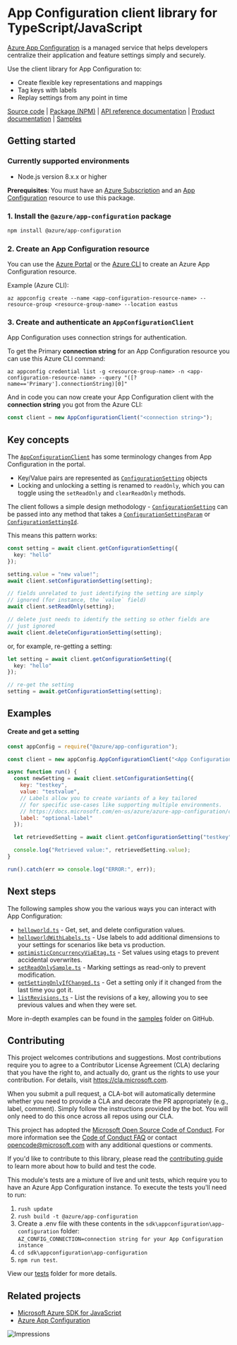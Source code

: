 # App Configuration client library for TypeScript/JavaScript

[Azure App Configuration](https://docs.microsoft.com/en-us/azure/azure-app-configuration/overview) is a managed service that helps developers centralize their application and feature settings simply and securely.

Use the client library for App Configuration to:

* Create flexible key representations and mappings
* Tag keys with labels
* Replay settings from any point in time

[Source code](https://github.com/Azure/azure-sdk-for-js/blob/master/sdk/appconfiguration/app-configuration/) |
[Package (NPM)](https://www.npmjs.com/package/@azure/app-configuration) |
[API reference documentation](https://azure.github.io/azure-sdk-for-js/appconfiguration.html) |
[Product documentation](https://docs.microsoft.com/en-us/azure/azure-app-configuration/) |
[Samples](https://github.com/Azure/azure-sdk-for-js/tree/master/sdk/appconfiguration/app-configuration/samples)

## Getting started

### Currently supported environments

- Node.js version 8.x.x or higher

**Prerequisites**: You must have an [Azure Subscription](https://azure.microsoft.com) and an [App Configuration](https://docs.microsoft.com/en-us/azure/azure-app-configuration/) resource to use this package.

### 1. Install the `@azure/app-configuration` package

```bash
npm install @azure/app-configuration
```

### 2. Create an App Configuration resource

You can use the [Azure Portal](https://portal.azure.com) or the [Azure CLI](https://docs.microsoft.com/cli/azure) to create an Azure App Configuration resource.

Example (Azure CLI):
```
az appconfig create --name <app-configuration-resource-name> --resource-group <resource-group-name> --location eastus
```

### 3. Create and authenticate an `AppConfigurationClient`

App Configuration uses connection strings for authentication. 

To get the Primary **connection string** for an App Configuration resource you can use this Azure CLI command:

```
az appconfig credential list -g <resource-group-name> -n <app-configuration-resource-name> --query "([?name=='Primary'].connectionString)[0]"
```

And in code you can now create your App Configuration client with the **connection string** you got from the Azure CLI:

```typescript
const client = new AppConfigurationClient("<connection string>");
```

## Key concepts

The [`AppConfigurationClient`](https://azure.github.io/azure-sdk-for-js/app-configuration/classes/appconfigurationclient.html) has some terminology changes from App Configuration in the portal. 

* Key/Value pairs are represented as [`ConfigurationSetting`](https://azure.github.io/azure-sdk-for-js/app-configuration/interfaces/configurationsetting.html) objects
* Locking and unlocking a setting is renamed to `readOnly`, which you can toggle using the `setReadOnly` and `clearReadOnly` methods.

The client follows a simple design methodology - [`ConfigurationSetting`](https://azure.github.io/azure-sdk-for-js/app-configuration/interfaces/configurationsetting.html) can be passed into any method that takes a [`ConfigurationSettingParam`](https://azure.github.io/azure-sdk-for-js/app-configuration/interfaces/configurationsettingparam.html) or [`ConfigurationSettingId`](https://azure.github.io/azure-sdk-for-js/app-configuration/interfaces/configurationsettingid.html). 

This means this pattern works:

```typescript
const setting = await client.getConfigurationSetting({
  key: "hello"
});

setting.value = "new value!";
await client.setConfigurationSetting(setting);

// fields unrelated to just identifying the setting are simply 
// ignored (for instance, the `value` field)
await client.setReadOnly(setting);

// delete just needs to identify the setting so other fields are
// just ignored
await client.deleteConfigurationSetting(setting);
```

or, for example, re-getting a setting:

```typescript
let setting = await client.getConfigurationSetting({
  key: "hello"
});

// re-get the setting
setting = await.getConfigurationSetting(setting); 
```

## Examples

#### Create and get a setting

```javascript
const appConfig = require("@azure/app-configuration");

const client = new appConfig.AppConfigurationClient("<App Configuration connection string goes here>");

async function run() {
  const newSetting = await client.setConfigurationSetting({
    key: "testkey", 
    value: "testvalue",
    // Labels allow you to create variants of a key tailored
    // for specific use-cases like supporting multiple environments.
    // https://docs.microsoft.com/en-us/azure/azure-app-configuration/concept-key-value#label-keys
    label: "optional-label"
  });

  let retrievedSetting = await client.getConfigurationSetting("testkey", { label: "optional-label" });

  console.log("Retrieved value:", retrievedSetting.value);
}

run().catch(err => console.log("ERROR:", err));
```

## Next steps

The following samples show you the various ways you can interact with App Configuration:

* [`helloworld.ts`](https://github.com/Azure/azure-sdk-for-js/tree/master/sdk/appconfiguration/app-configuration/samples/helloworld.ts) - Get, set, and delete configuration values.
* [`helloworldWithLabels.ts`](https://github.com/Azure/azure-sdk-for-js/tree/master/sdk/appconfiguration/app-configuration/samples/helloworldWithLabels.ts) - Use labels to add additional dimensions to your settings for scenarios like beta vs production.
* [`optimisticConcurrencyViaEtag.ts`](https://github.com/Azure/azure-sdk-for-js/tree/master/sdk/appconfiguration/app-configuration/samples/optimisticConcurrencyViaEtag.ts) - Set values using etags to prevent accidental overwrites.
* [`setReadOnlySample.ts`](https://github.com/Azure/azure-sdk-for-js/tree/master/sdk/appconfiguration/app-configuration/samples/setReadOnlySample.ts) - Marking settings as read-only to prevent modification.
* [`getSettingOnlyIfChanged.ts`](https://github.com/Azure/azure-sdk-for-js/tree/master/sdk/appconfiguration/app-configuration/samples/getSettingOnlyIfChanged.ts) - Get a setting only if it changed from the last time you got it.
* [`listRevisions.ts`](https://github.com/Azure/azure-sdk-for-js/tree/master/sdk/appconfiguration/app-configuration/samples/listRevisions.ts) - List the revisions of a key, allowing you to see previous values and when they were set.

More in-depth examples can be found in the [samples](https://github.com/Azure/azure-sdk-for-js/tree/master/sdk/appconfiguration/app-configuration/samples) folder on GitHub.

## Contributing

This project welcomes contributions and suggestions.  Most contributions require you to agree to a
Contributor License Agreement (CLA) declaring that you have the right to, and actually do, grant us
the rights to use your contribution. For details, visit https://cla.microsoft.com.

When you submit a pull request, a CLA-bot will automatically determine whether you need to provide
a CLA and decorate the PR appropriately (e.g., label, comment). Simply follow the instructions
provided by the bot. You will only need to do this once across all repos using our CLA.

This project has adopted the [Microsoft Open Source Code of Conduct](https://opensource.microsoft.com/codeofconduct/).
For more information see the [Code of Conduct FAQ](https://opensource.microsoft.com/codeofconduct/faq/) or
contact [opencode@microsoft.com](mailto:opencode@microsoft.com) with any additional questions or comments.

If you'd like to contribute to this library, please read the [contributing guide](https://github.com/Azure/azure-sdk-for-js/blob/master/CONTRIBUTING.md) to learn more about how to build and test the code.

This module's tests are a mixture of live and unit tests, which require you to have an Azure App Configuration instance. To execute the tests you'll need to run:
1. `rush update`
2. `rush build -t @azure/app-configuration`
3. Create a .env file with these contents in the `sdk\appconfiguration\app-configuration` folder:  
   `AZ_CONFIG_CONNECTION=connection string for your App Configuration instance`
4. `cd sdk\appconfiguration\app-configuration`
5. `npm run test`.

View our [tests](https://github.com/Azure/azure-sdk-for-js/blob/master/sdk/appconfiguration/app-configuration/test)
folder for more details.

## Related projects

- [Microsoft Azure SDK for JavaScript](https://github.com/Azure/azure-sdk-for-js)
- [Azure App Configuration](https://docs.microsoft.com/en-us/azure/azure-app-configuration/overview)

![Impressions](https://azure-sdk-impressions.azurewebsites.net/api/impressions/azure-sdk-for-js/sdk/appconfiguration/app-config/README.png)
